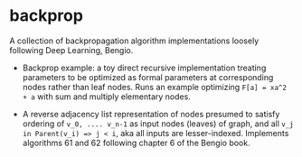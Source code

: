 # backprop

A collection of backpropagation algorithm implementations loosely following Deep Learning, Bengio.

* Backprop example: a toy direct recursive implementation treating parameters to be optimized as formal parameters at corresponding nodes rather than leaf nodes. Runs an example optimizing `F[a] = xa^2 + a` with sum and multiply elementary nodes.

*  A reverse adjacency list representation of nodes presumed
to satisfy ordering of `v_0, .... v_n-1` as input nodes (leaves)
of graph, and all `v_j in Parent(v_i) => j < i`,
aka all inputs are lesser-indexed. Implements algorithms 61 and 62 following chapter 6 of the Bengio book.



